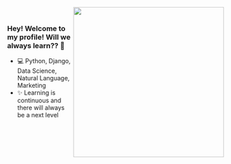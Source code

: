 
<img align="right" src="https://raw.githubusercontent.com/MicaelliMedeiros/micaellimedeiros/master/image/computer-illustration.png" width="350"/>



<br/>

### Hey! Welcome to my profile! Will we always learn?? 👋

- 💻 Python, Django, Data Science, Natural Language, Marketing
- ✨ Learning is continuous and there will always be a next level
<!--
**ricardolopespires/ricardolopespires** is a ✨ _special_ ✨ repository because its `README.md` (this file) appears on your GitHub profile.

Here are some ideas to get you started:

- 🔭 I’m currently working on ...
- 🌱 I’m currently learning ...
- 👯 I’m looking to collaborate on ...
- 🤔 I’m looking for help with ...
- 💬 Ask me about ...
- 📫 How to reach me: ...
- 😄 Pronouns: ...
- ⚡ Fun fact: ...
-->
